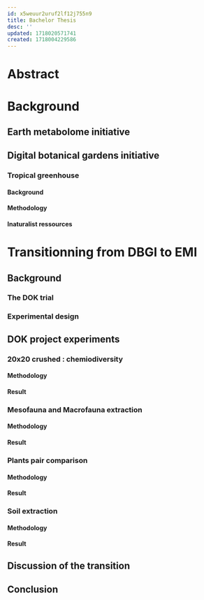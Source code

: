 ```yaml
---
id: x5weuur2uruf2lf12j755n9
title: Bachelor Thesis
desc: ''
updated: 1718020571741
created: 1718004229586
---
```


# Abstract 

# Background 
## Earth metabolome initiative 
## Digital botanical gardens initiative 
### Tropical greenhouse 
#### Background 
#### Methodology
#### Inaturalist ressources 

# Transitionning from DBGI to EMI

## Background 
### The DOK trial
### Experimental design 

## DOK project experiments 

### 20x20 crushed : chemiodiversity 
#### Methodology 
#### Result 

### Mesofauna and Macrofauna extraction 
#### Methodology 
#### Result 

### Plants pair comparison 
#### Methodology
#### Result 

### Soil extraction 
#### Methodology 
#### Result 

## Discussion of the transition 

## Conclusion 